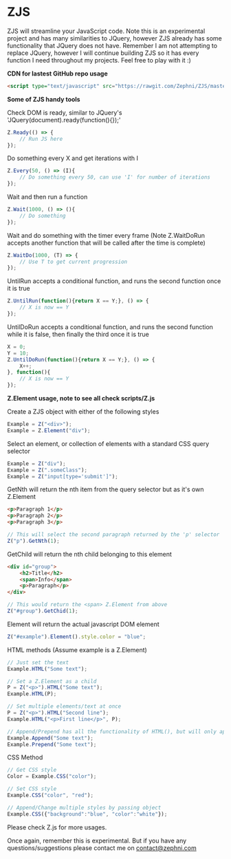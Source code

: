 # ZJS

ZJS will streamline your JavaScript code. Note this is an experimental project and has many similarities to JQuery, however ZJS already has some functionality that JQuery does not have. Remember I am not attempting to
replace JQuery, however I will continue building ZJS so it has every function I need throughout my projects. Feel free to play with it :)

**CDN for lastest GitHub repo usage**
```html
<script type="text/javascript" src="https://rawgit.com/Zephni/ZJS/master/scripts/Z.js"></script>
```

**Some of ZJS handy tools**

Check DOM is ready, similar to JQuery's 'JQuery(document).ready(function(){});'
```javascript
Z.Ready(() => {
	// Run JS here
});
```

Do something every X and get iterations with I

```javascript
Z.Every(50, () => (I){
	// Do something every 50, can use 'I' for number of iterations
});
```

Wait and then run a function
```javascript
Z.Wait(1000, () => (){
	// Do something
});
```

Wait and do something with the timer every frame (Note Z.WaitDoRun accepts another function that will be called after the time is complete)
```javascript
Z.WaitDo(1000, (T) => {
	// Use T to get current progression
});
```

UntilRun accepts a conditional function, and runs the second function once it is true
```javascript
Z.UntilRun(function(){return X == Y;}, () => {
	// X is now == Y
});
```

UntilDoRun accepts a conditional function, and runs the second function while it is false, then finally the third once it is true
```javascript
X = 0;
Y = 10;
Z.UntilDoRun(function(){return X == Y;}, () => {
	X++;
}, function(){
	// X is now == Y
});
```

**Z.Element usage, note to see all check scripts/Z.js**

Create a ZJS object with either of the following styles
```javascript
Example = Z("<div>");
Example = Z.Element("div");
```

Select an element, or collection of elements with a standard CSS query selector
```javascript
Example = Z("div");
Example = Z(".someClass");
Example = Z("input[type='submit']");
```

GetNth will return the nth item from the query selector but as it's own Z.Element
```html
<p>Paragraph 1</p>
<p>Paragraph 2</p>
<p>Paragraph 3</p>
```
```javascript
// This will select the second paragraph returned by the 'p' selector
Z("p").GetNth(1);
```

GetChild will return the nth child belonging to this element
```html
<div id="group">
	<h2>Title</h2>
	<span>Info</span>
	<p>Paragraph</p>
</div>
```
```javascript
// This would return the <span> Z.Element from above
Z("#group").GetChid(1);
```

Element will return the actual javascript DOM element
```javascript
Z("#example").Element().style.color = "blue";
```

HTML methods (Assume example is a Z.Element)
```javascript
// Just set the text
Example.HTML("Some text");

// Set a Z.Element as a child
P = Z("<p>").HTML("Some text");
Example.HTML(P);

// Set multiple elements/text at once
P = Z("<p>").HTML("Second line");
Example.HTML("<p>First line</p>", P);

// Append/Prepend has all the functionality of HTML(), but will only append/prepend it to the current html
Example.Append("Some text");
Example.Prepend("Some text");
```

CSS Method
```javascript
// Get CSS style
Color = Example.CSS("color");

// Set CSS style
Example.CSS("color", "red");

// Append/Change multiple styles by passing object
Example.CSS({"background":"blue", "color":"white"});
```

Please check Z.js for more usages.

Once again, remember this is experimental. But if you have any questions/suggestions please contact me on contact@zephni.com